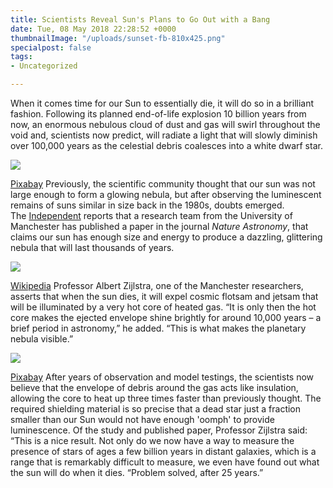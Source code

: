 ```yaml
---
title: Scientists Reveal Sun's Plans to Go Out with a Bang
date: Tue, 08 May 2018 22:28:52 +0000
thumbnailImage: "/uploads/sunset-fb-810x425.png"
specialpost: false
tags:
- Uncategorized

---
```

When it comes time for our Sun to essentially die, it will do so in a brilliant fashion. Following its planned end-of-life explosion 10 billion years from now, an enormous nebulous cloud of dust and gas will swirl throughout the void and, scientists now predict, will radiate a light that will slowly diminish over 100,000 years as the celestial debris coalesces into a white dwarf star. 

![](http://newsattorneys.staging.wpengine.com/wp-content/uploads/2018/05/sun-pixabay2.jpg) 

[Pixabay](https://pixabay.com/en/sun-solar-flare-sunlight-eruption-11032/) Previously, the scientific community thought that our sun was not large enough to form a glowing nebula, but after observing the luminescent remains of suns similar in size back in the 1980s, doubts emerged. The [Independent](https://www.independent.co.uk/news/science/sun-death-nebula-star-astronomy-nature-manchester-a8340281.html) reports that a research team from the University of Manchester has published a paper in the journal _Nature Astronomy_, that claims our sun has enough size and energy to produce a dazzling, glittering nebula that will last thousands of years. 

![](http://newsattorneys.staging.wpengine.com/wp-content/uploads/2018/05/planetary-nebula.jpg) 

[Wikipedia](https://en.wikipedia.org/wiki/File:NGC7293_(2004).jpg) Professor Albert Zijlstra, one of the Manchester researchers, asserts that when the sun dies, it will expel cosmic flotsam and jetsam that will be illuminated by a very hot core of heated gas. “It is only then the hot core makes the ejected envelope shine brightly for around 10,000 years – a brief period in astronomy,” he added. “This is what makes the planetary nebula visible.” 

![](http://newsattorneys.staging.wpengine.com/wp-content/uploads/2018/05/sunset-pixabay-1024x395.jpg) 

[Pixabay](https://pixabay.com/en/sunset-evening-romantic-sun-2180346/) After years of observation and model testings, the scientists now believe that the envelope of debris around the gas acts like insulation, allowing the core to heat up three times faster than previously thought. The required shielding material is so precise that a dead star just a fraction smaller than our Sun would not have enough 'oomph' to provide luminescence. Of the study and published paper, Professor Zijlstra said: “This is a nice result. Not only do we now have a way to measure the presence of stars of ages a few billion years in distant galaxies, which is a range that is remarkably difficult to measure, we even have found out what the sun will do when it dies. “Problem solved, after 25 years.”